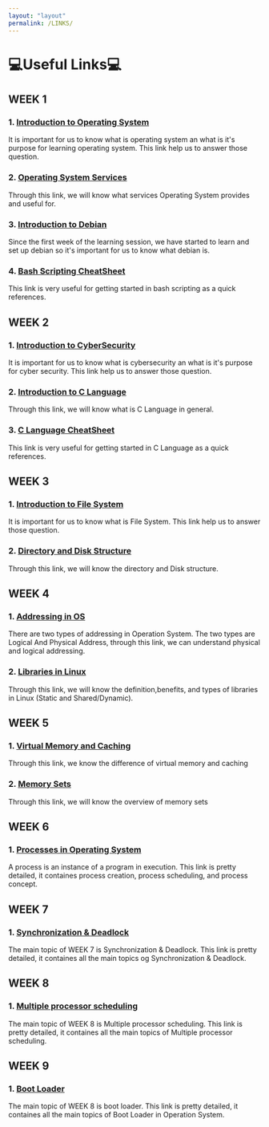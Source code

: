 ```yaml
---
layout: "layout"
permalink: /LINKS/
---
```

# **💻Useful Links💻**

## WEEK 1
### 1. [Introduction to Operating System](https://edu.gcfglobal.org/en/computerbasics/understanding-operating-systems/1/)
It is important for us to know what is operating system an what is it's purpose for learning operating system. This link help us to answer those question.
### 2. [Operating System Services](https://www.w3schools.in/operating-system-tutorial/services/)
Through this link, we will know what services Operating System provides and useful for.
### 3. [Introduction to Debian](https://help.ubuntu.com/lts/installation-guide/s390x/ch01s02.html)
Since the first week of the learning session, we have started to learn and set up debian so it's important for us to know what debian is.
### 4. [Bash Scripting CheatSheet](https://devhints.io/bash)
This link is very useful for getting started in bash scripting as a quick references.

## WEEK 2
### 1. [Introduction to CyberSecurity](https://www.cisco.com/c/en/us/products/security/what-is-cybersecurity.html#~how-cybersecurity-works)
It is important for us to know what is cybersecurity an what is it's purpose for cyber security. This link help us to answer those question.
### 2. [Introduction to C Language](https://www.geeksforgeeks.org/c-language-set-1-introduction/)
Through this link, we will know what is C Language in general.
### 3. [C Language CheatSheet](https://sites.ualberta.ca/~ygu/courses/geoph624/codes/C.CheatSheet.pdf)
This link is very useful for getting started in C Language as a quick references.

## WEEK 3
### 1. [Introduction to File System](https://www.geeksforgeeks.org/file-systems-in-operating-system/)
It is important for us to know what is File System. This link help us to answer those question.
### 2. [Directory and Disk Structure](https://www.geeksforgeeks.org/structures-of-directory-in-operating-system/)
Through this link, we will know the directory and Disk structure.


## WEEK 4
### 1. [Addressing in OS](https://www.geeksforgeeks.org/logical-and-physical-address-in-operating-system/)
There are two types of addressing in Operation System. The two types are Logical And Physical Address, through this link, we can understand physical and logical addressing.
### 2. [Libraries in Linux](https://medium.com/swlh/linux-basics-static-libraries-vs-dynamic-libraries-a7bcf8157779)
Through this link, we will know the definition,benefits, and types of libraries in Linux (Static and Shared/Dynamic).

## WEEK 5
### 1. [Virtual Memory and Caching](https://www.geeksforgeeks.org/difference-between-virtual-memory-and-cache-memory/)
Through this link, we know the difference of virtual memory and caching
### 2. [Memory Sets](https://www.ibm.com/docs/en/db2/11.1?topic=allocation-memory-sets-overview)
Through this link, we will know the overview of memory sets


## WEEK 6
### 1. [Processes in Operating System](https://www.cs.uic.edu/~jbell/CourseNotes/OperatingSystems/3_Processes.html)
A process is an instance of a program in execution. This link is pretty detailed, it containes process creation, process scheduling, and process concept.

## WEEK 7
### 1. [Synchronization & Deadlock](http://generalnote.com/Computer-Fundamental/Operation-System/Process-Synchronization.php)
The main topic of WEEK 7 is Synchronization & Deadlock. This link is pretty detailed, it containes all the main topics og Synchronization & Deadlock.

## WEEK 8
### 1. [Multiple processor scheduling](https://binaryterms.com/multiple-processor-scheduling.html#:~:text=Multiple%20processor%20scheduling%20or%20multiprocessor,it%20makes%20scheduling%20more%20complex.)
The main topic of WEEK 8 is Multiple processor scheduling. This link is pretty detailed, it containes all the main topics of Multiple processor scheduling.

## WEEK 9
### 1. [Boot Loader](https://www.techopedia.com/definition/3324/boot-loader#:~:text=A%20boot%20loader%20is%20a,boot%20manager%20or%20bootstrap%20loader.)
The main topic of WEEK 8 is boot loader. This link is pretty detailed, it containes all the main topics of Boot Loader in Operation System.
